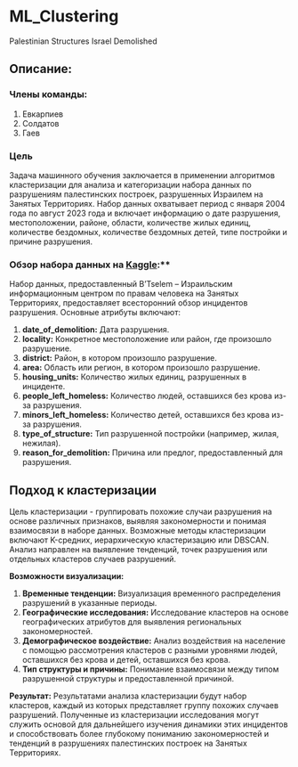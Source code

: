 # ML_Clustering
Palestinian Structures Israel Demolished

## Описание:

### Члены команды:
1. Евкарпиев
2. Солдатов
3. Гаев

### Цель
Задача машинного обучения заключается в применении алгоритмов кластеризации для анализа и категоризации набора данных по разрушениям палестинских построек, разрушенных Израилем на Занятых Территориях. Набор данных охватывает период с января 2004 года по август 2023 года и включает информацию о дате разрушения, местоположении, районе, области, количестве жилых единиц, количестве бездомных, количестве бездомных детей, типе постройки и причине разрушения.

### Обзор набора данных на [Kaggle](https://www.kaggle.com/datasets/asaniczka/data-on-palestinian-structures-israel-demolished/data):**
Набор данных, предоставленный B’Tselem – Израильским информационным центром по правам человека на Занятых Территориях, предоставляет всесторонний обзор инцидентов разрушения. Основные атрибуты включают:

1. **date_of_demolition:** Дата разрушения.
2. **locality:** Конкретное местоположение или район, где произошло разрушение.
3. **district:** Район, в котором произошло разрушение.
4. **area:** Область или регион, в котором произошло разрушение.
5. **housing_units:** Количество жилых единиц, разрушенных в инциденте.
6. **people_left_homeless:** Количество людей, оставшихся без крова из-за разрушения.
7. **minors_left_homeless:** Количество детей, оставшихся без крова из-за разрушения.
8. **type_of_structure:** Тип разрушенной постройки (например, жилая, нежилая).
9. **reason_for_demolition:** Причина или предлог, предоставленный для разрушения.


## Подход к кластеризации
Цель кластеризации - группировать похожие случаи разрушения на основе различных признаков, выявляя закономерности и понимая взаимосвязи в наборе данных. Возможные методы кластеризации включают K-средних, иерархическую кластеризацию или DBSCAN. Анализ направлен на выявление тенденций, точек разрушения или отдельных кластеров случаев разрушений.

**Возможности визуализации:**
1. **Временные тенденции:** Визуализация временного распределения разрушений в указанные периоды.
2. **Географические исследования:** Исследование кластеров на основе географических атрибутов для выявления региональных закономерностей.
3. **Демографическое воздействие:** Анализ воздействия на население с помощью рассмотрения кластеров с разными уровнями людей, оставшихся без крова и детей, оставшихся без крова.
4. **Тип структуры и причины:** Понимание взаимосвязи между типом разрушенной структуры и предоставленной причиной.

**Результат:**
Результатами анализа кластеризации будут набор кластеров, каждый из которых представляет группу похожих случаев разрушений. Полученные из кластеризации исследования могут служить основой для дальнейшего изучения динамики этих инцидентов и способствовать более глубокому пониманию закономерностей и тенденций в разрушениях палестинских построек на Занятых Территориях.
